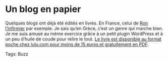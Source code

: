 # Un blog en papier

Quelques blogs ont déjà été édités en livres. En France, celui de [Ron l’infirmier](http://ron.infirmier.free.fr/) par exemple. Je sais qu’en Grèce, c’est un genre qui marche bien. Je me suis amusé au même exercice grâce à un petit plugin WordPress et à un peu d’huile de coude pour relire le tout. [Le livre est disponible au format poche chez lulu.com pour moins de 15 euros et gratuitement en PDF](https://tcrouzet.com/les-annees-blog/).

Tags: Buzz